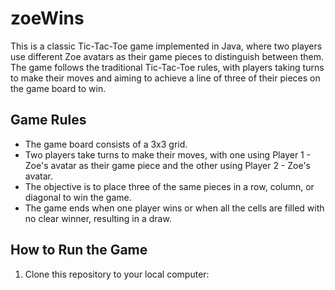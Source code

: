 # zoeWins

This is a classic Tic-Tac-Toe game implemented in Java, where two players use different Zoe avatars as their game pieces to distinguish between them. The game follows the traditional Tic-Tac-Toe rules, with players taking turns to make their moves and aiming to achieve a line of three of their pieces on the game board to win.

## Game Rules

- The game board consists of a 3x3 grid.
- Two players take turns to make their moves, with one using Player 1 - Zoe's avatar as their game piece and the other using Player 2 - Zoe's avatar.
- The objective is to place three of the same pieces in a row, column, or diagonal to win the game.
- The game ends when one player wins or when all the cells are filled with no clear winner, resulting in a draw.

## How to Run the Game

1. Clone this repository to your local computer:

